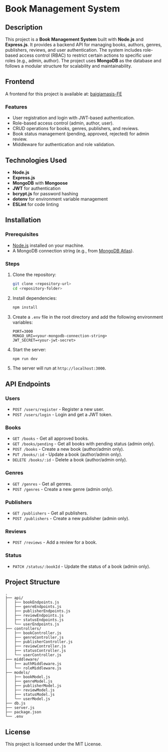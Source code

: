 # Book Management System

## Description
This project is a **Book Management System** built with **Node.js** and **Express.js**. It provides a backend API for managing books, authors, genres, publishers, reviews, and user authentication. The system includes role-based access control (RBAC) to restrict certain actions to specific user roles (e.g., admin, author). The project uses **MongoDB** as the database and follows a modular structure for scalability and maintainability.

## Frontend
A frontend for this project is available at: [baigiamasis-FE](https://github.com/airidabu/baigiamasis-FE)

### Features
- User registration and login with JWT-based authentication.
- Role-based access control (admin, author, user).
- CRUD operations for books, genres, publishers, and reviews.
- Book status management (pending, approved, rejected) for admin review.
- Middleware for authentication and role validation.

## Technologies Used
- **Node.js**
- **Express.js**
- **MongoDB** with **Mongoose**
- **JWT** for authentication
- **bcrypt.js** for password hashing
- **dotenv** for environment variable management
- **ESLint** for code linting

## Installation

### Prerequisites
- [Node.js](https://nodejs.org/) installed on your machine.
- A MongoDB connection string (e.g., from [MongoDB Atlas](https://www.mongodb.com/atlas)).

### Steps
1. Clone the repository:
   ```bash
   git clone <repository-url>
   cd <repository-folder>
   ```

2. Install dependencies:
   ```bash
   npm install
   ```

3. Create a `.env` file in the root directory and add the following environment variables:
   ```env
   PORT=3000
   MONGO_URI=<your-mongodb-connection-string>
   JWT_SECRET=<your-jwt-secret>
   ```

4. Start the server:
   ```bash
   npm run dev
   ```

5. The server will run at `http://localhost:3000`.

## API Endpoints

### Users
- `POST /users/register` - Register a new user.
- `POST /users/login` - Login and get a JWT token.

### Books
- `GET /books` - Get all approved books.
- `GET /books/pending` - Get all books with pending status (admin only).
- `POST /books` - Create a new book (author/admin only).
- `PUT /books/:id` - Update a book (author/admin only).
- `DELETE /books/:id` - Delete a book (author/admin only).

### Genres
- `GET /genres` - Get all genres.
- `POST /genres` - Create a new genre (admin only).

### Publishers
- `GET /publishers` - Get all publishers.
- `POST /publishers` - Create a new publisher (admin only).

### Reviews
- `POST /reviews` - Add a review for a book.

### Status
- `PATCH /status/:bookId` - Update the status of a book (admin only).

## Project Structure
```
.
├── api/
│   ├── bookEndpoints.js
│   ├── genreEndpoints.js
│   ├── publisherEndpoints.js
│   ├── reviewEndpoints.js
│   ├── statusEndpoints.js
│   └── userEndpoints.js
├── controllers/
│   ├── bookController.js
│   ├── genreController.js
│   ├── publisherController.js
│   ├── reviewController.js
│   ├── statusController.js
│   └── userController.js
├── middleware/
│   ├── authMiddleware.js
│   └── roleMiddleware.js
├── models/
│   ├── bookModel.js
│   ├── genreModel.js
│   ├── publisherModel.js
│   ├── reviewModel.js
│   ├── statusModel.js
│   └── userModel.js
├── db.js
├── server.js
├── package.json
└── .env
```

## License
This project is licensed under the MIT License.